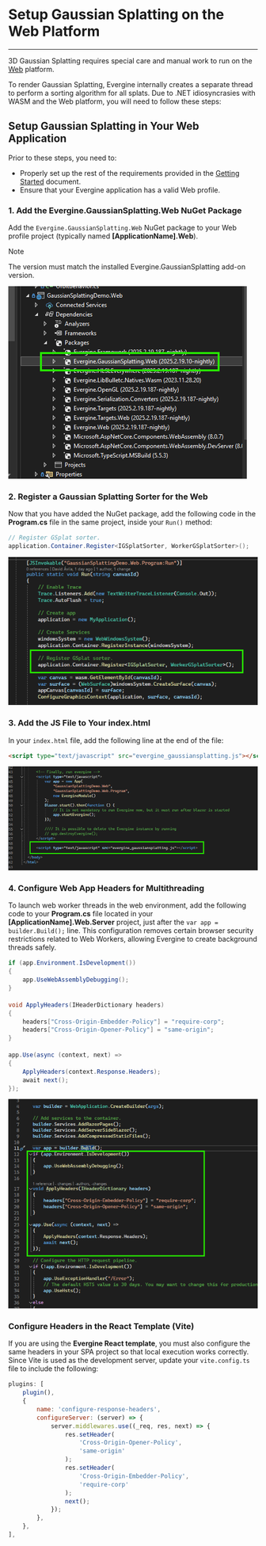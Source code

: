 # Setup Gaussian Splatting on the Web Platform
---

3D Gaussian Splatting requires special care and manual work to run on the [Web](../../platforms/web/index.md) platform.

To render Gaussian Splatting, Evergine internally creates a separate thread to perform a sorting algorithm for all splats. Due to .NET idiosyncrasies with WASM and the Web platform, you will need to follow these steps:

## Setup Gaussian Splatting in Your Web Application

Prior to these steps, you need to:
- Properly set up the rest of the requirements provided in the [Getting Started](getting_started.md) document.
- Ensure that your Evergine application has a valid Web profile.

### 1. Add the Evergine.GaussianSplatting.Web NuGet Package

Add the `Evergine.GaussianSplatting.Web` NuGet package to your Web profile project (typically named **[ApplicationName].Web**).

> [!NOTE]
> The version must match the installed Evergine.GaussianSplatting add-on version.

![Add web NuGet](images/add_web_nuget.png)

### 2. Register a Gaussian Splatting Sorter for the Web

Now that you have added the NuGet package, add the following code in the **Program.cs** file in the same project, inside your `Run()` method:

```cs
// Register GSplat sorter.
application.Container.Register<IGSplatSorter, WorkerGSplatSorter>();
```

![Add web sorter](images/add_web_sorter.png)

### 3. Add the JS File to Your index.html

In your `index.html` file, add the following line at the end of the file:

```html
<script type="text/javascript" src="evergine_gaussiansplatting.js"></script>
```

![Add JS file](images/add_html_script.png)

### 4. Configure Web App Headers for Multithreading

To launch web worker threads in the web environment, add the following code to your **Program.cs** file located in your **[ApplicationName].Web.Server** project, just after the `var app = builder.Build();` line. This configuration removes certain browser security restrictions related to Web Workers, allowing Evergine to create background threads safely.

```cs
if (app.Environment.IsDevelopment())
{
    app.UseWebAssemblyDebugging();
}

void ApplyHeaders(IHeaderDictionary headers)
{
    headers["Cross-Origin-Embedder-Policy"] = "require-corp";
    headers["Cross-Origin-Opener-Policy"] = "same-origin";
}

app.Use(async (context, next) =>
{
    ApplyHeaders(context.Response.Headers);
    await next();
});
```

![Add cs code](images/add_cs_code.png)

### Configure Headers in the React Template (Vite)

If you are using the **Evergine React template**, you must also configure the same headers in your SPA project so that local execution works correctly.
Since Vite is used as the development server, update your `vite.config.ts` file to include the following:

```javascript
plugins: [
    plugin(),
    {
        name: 'configure-response-headers',
        configureServer: (server) => {
            server.middlewares.use((_req, res, next) => {
                res.setHeader(
                    'Cross-Origin-Opener-Policy',
                    'same-origin'
                );
                res.setHeader(
                    'Cross-Origin-Embedder-Policy',
                    'require-corp'
                );
                next();
            });
        },
    },
],
```
